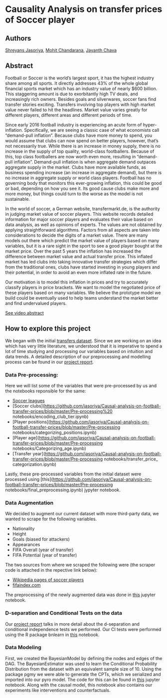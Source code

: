 # Causality Analysis on transfer prices of Soccer player

## Authors 

[Shreyans Jasoriya](https://www.linkedin.com/in/shreyansjasoriya/), [Mohit Chandarana](https://www.linkedin.com/in/mohitchandarana/), [Jayanth Chava](https://www.linkedin.com/in/jay-chava/)

## Abstract

Football or Soccer is the world’s largest sport, it has the highest industry share among all sports. It directly addresses 43% of the whole global financial sports market which has an industry value of nearly $600 billion. This staggering amount is due to exorbitantly high TV deals, and increasingly rich owners. Besides goals and silverwares, soccer fans find transfer stories exciting. Transfers involving top players with high market value never failed to hit the headlines. Market value varies greatly for different players, different areas and different periods of time. 

Since early 2016 football industry is experiencing an acute form of hyper-inflation. Specifically, we are seeing a classic case of what economists call “demand-pull inflation”. Because clubs have more money to spend, you would assume that clubs can now spend on better players, however, that’s not necessarily true. While there is an increase in money supply, there is no increase in the supply of top quality, world-class footballers. Because of this, top class footballers are now worth even more, resulting in “demand-pull inflation”. Demand-pull inflation is when aggregate demand outpaces aggregate supply in the market. Clubs have more available funds, as business spending increase (an increase in aggregate demand), but there is no increase in aggregate supply or world class players. Football has no governing body that monitors this ever-growing inflation, this could be good or bad, depending on how you see it. Its good cause clubs make more and more money, but things could turn to the worse as the model is not sustainable. 

In the world of soccer, a German website, transfermarkt.de, is the authority in judging market value of soccer players. This website records detailed information for major soccer players and evaluates their value based on data analysis, as well as opinions of experts. The values are not obtained by applying straightforward algorithms. Factors from all aspects are taken into considerations to decide the digits of a market value. There are many models out there which predict the market value of players based on many variables, but it is a rare sight in the sport to see a good player bought at the market price. Over the past 5 years the inflation has increased the difference between market value and actual transfer price. This inflated market has led clubs into taking innovative transfer strategies which differ from the traditional ones, clubs have started investing in young players and their potential, in order to avoid an even more inflated rate in the future. 

Our motivation is to model this inflation in prices and try to accurately classify players in price brackets. We want to model the negotiated price of these players based on many variables. We believe the prototype model we build could be eventually used to help teams understand the market better and find undervalued players.


[See video abstract](https://www.youtube.com/)

## How to explore this project

We began with the initial [transfers dataset](https://github.com/jasoriya/Causal-analysis-on-football-transfer-prices/blob/master/data/transfers1.0.csv). Since we are working on an idea which has very little literature, we understood that it is imperative to spend a lot of time studying and processing our variables based on intuition and data trends. A detailed description of our preprocessing and modelling process can be found in our [project report](https://github.com/jasoriya/Causal-analysis-on-football-transfer-prices/blob/master/Report.pdf).  

### Data Pre-processing:
Here we will list some of the variables that were pre-processed by us and the notebooks reponsible for the same:
  - [Soccer leagues](https://github.com/jasoriya/Causal-analysis-on-football-transfer-prices/blob/master/Pre-processing%20notebooks/generating_from_league.ipynb)
  - [Soccer clubs](https://github.com/jasoriya/Causal-analysis-on-football-transfer-prices/blob/master/Pre-processing%20 notebooks/encoding_club_tier.ipynb)
  - [Player positions](https://github.com/jasoriya/Causal-analysis-on-football-transfer-prices/blob/master/Pre-processing notebooks/categorizing_positions.ipynb)
  - [Player age](https://github.com/jasoriya/Causal-analysis-on-football-transfer-prices/blob/master/Pre-processing notebooks/Categorizing_age.ipynb)
  - [Transfer year](https://github.com/jasoriya/Causal-analysis-on-football-transfer-prices/blob/master/Pre-processing notebooks/transfer_price_ categorization.ipynb)

Lastly, these pre-processed variables from the initial dataset were processed using [this](https://github.com/jasoriya/Causal-analysis-on-football-transfer-prices/blob/master/Pre-processing notebooks/final_preprocessing.ipynb) jypyter notebook.

### Data Augmentation
We decided to augment our current dataset with more third-party data, we wanted to scrape for the following variables.
  - Nationality
  - Height
  - Goals (biased for attackers)
  - Appearances
  - FIFA Overall (year of transfer)
  - FIFA Potential (year of transfer)

The two sources from where we scraped the following were (the scraper code is attached in the repective link below):
- [Wikipedia pages of soccer players](https://github.com/jasoriya/Causal-analysis-on-football-transfer-prices/blob/master/src/wikipedia_extractor.py)
- [fifaindex.com](https://github.com/jasoriya/Causal-analysis-on-football-transfer-prices/blob/master/src/fifa_dataset_extractor.py)

The preprocessing of the newly augmented data was done in [this](https://github.com/jasoriya/Causal-analysis-on-football-transfer-prices/blob/master/Pre-processing%20notebooks/data_merger.ipynb) jupyter notebook. 

### D-separation and Conditional Tests on the data
Our [project report](https://github.com/jasoriya/Causal-analysis-on-football-transfer-prices/blob/master/Report.pdf) talks in more detail about the d-separation and conditional independence tests we performed. Our CI tests were performed using the R package bnlearn in [this](https://github.com/jasoriya/Causal-analysis-on-football-transfer-prices/blob/master/Causal%20Model%20notebooks/DSepCITests.ipynb) notebook. 

### Data Modeling
First, we created the BayesianModel by defining the nodes and edges of the DAG. The BayesianEstimator was used to learn the Conditional Probability Distribution from the dataset with an equivalent sample size of 10. Using the package pgmy we were able to generate the CPTs, which we serialized and imported into our pyro model. The code for this can be found in [this](https://github.com/jasoriya/Causal-analysis-on-football-transfer-prices/blob/master/Causal%20Model%20notebooks/Causal%20Inference%2C%20Interventions%2C%20and%20Counterfactuals.ipynb) jupyter notebook. Along with the causal model, this notebook also contains our experiments like interventions and counterfactuals.

